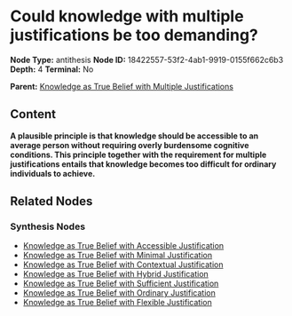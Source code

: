 # Could knowledge with multiple justifications be too demanding?

**Node Type:** antithesis
**Node ID:** 18422557-53f2-4ab1-9919-0155f662c6b3
**Depth:** 4
**Terminal:** No

**Parent:** [Knowledge as True Belief with Multiple Justifications](knowledge-as-true-belief-with-multiple-justifications-synthesis-341b9a16-ead9-426d-8140-7c3ac6d76587.md)

## Content

**A plausible principle is that knowledge should be accessible to an average person without requiring overly burdensome cognitive conditions. This principle together with the requirement for multiple justifications entails that knowledge becomes too difficult for ordinary individuals to achieve.**

## Related Nodes

### Synthesis Nodes

- [Knowledge as True Belief with Accessible Justification](knowledge-as-true-belief-with-accessible-justification-synthesis-a7fc1f72-b750-4e46-9ef1-503a59808082.md)
- [Knowledge as True Belief with Minimal Justification](knowledge-as-true-belief-with-minimal-justification-synthesis-74b1dde7-c040-40ef-a997-17e381b7ef95.md)
- [Knowledge as True Belief with Contextual Justification](knowledge-as-true-belief-with-contextual-justification-synthesis-1ed2bf93-f030-45c6-b067-60eb894f1cff.md)
- [Knowledge as True Belief with Hybrid Justification](knowledge-as-true-belief-with-hybrid-justification-synthesis-c39fe079-fcd4-47df-80a9-74d12ee2810d.md)
- [Knowledge as True Belief with Sufficient Justification](knowledge-as-true-belief-with-sufficient-justification-synthesis-25883d25-6acb-4851-ae86-29b900efaee0.md)
- [Knowledge as True Belief with Ordinary Justification](knowledge-as-true-belief-with-ordinary-justification-synthesis-c7178235-ef10-496a-86d3-a2d8363a87aa.md)
- [Knowledge as True Belief with Flexible Justification](knowledge-as-true-belief-with-flexible-justification-synthesis-305dc90b-0a33-405c-bd3e-f73c19ab18fc.md)
